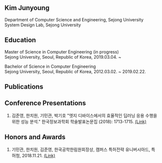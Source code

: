 ## Kim Junyoung
<p> Department of Computer Science and Engineering, Sejong University<br />
System Design Lab, Sejong University </p>

## Education
<p> Master of Science in Computer Engineering (in progress)<br />
Sejong University, Seoul, Republic of Korea, 2019.03.04. ~ </p>
<p> Bachelor of Science in Computer Engineering<br />
Sejong University, Seoul, Republic of Korea, 2012.03.02. ~ 2019.02.22. </p>

## Publications

## Conference Presentations
1. 김준영, 한치원, 기민관, 박기호 "엣지 디바이스에서의 효율적인 딥러닝 응용 수행을 위한 성능 분석." 한국정보과학회 학술발표논문집 (2018): 1713-1715. [(Link)](http://www.dbpia.co.kr/journal/articleDetail?nodeId=NODE07614068&language=ko_KR)

## Honors and Awards
1. 기민관, 한치원, 김준영, 한국공학한림원회장상, 캠퍼스 특허전략 유니버시아드, 특허청, 2018.11.21. [(Link)](https://www.kipa.org/cpu/4_u2018.jsp)
